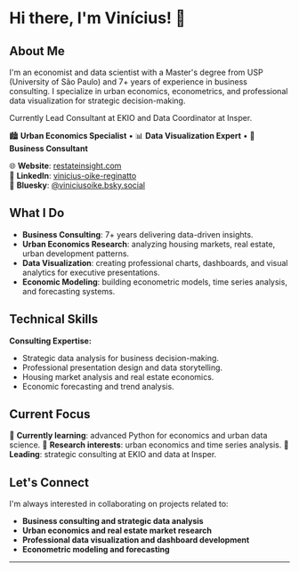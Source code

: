 # Hi there, I'm Vinícius! 👋

## About Me

I'm an economist and data scientist with a Master's degree from USP (University of São Paulo) and 7+ years of experience in business consulting. I specialize in urban economics, econometrics, and professional data visualization for strategic decision-making.

Currently Lead Consultant at EKIO and Data Coordinator at Insper.

🏙️ **Urban Economics Specialist** • 📊 **Data Visualization Expert** • 💼 **Business Consultant**

🌐 **Website**: [restateinsight.com](https://restateinsight.com)  
💼 **LinkedIn**: [vinicius-oike-reginatto](https://www.linkedin.com/in/vinicius-oike-reginatto-993826a9/)  
🦋 **Bluesky**: [@viniciusoike.bsky.social](https://bsky.app/profile/viniciusoike.bsky.social)

## What I Do

- **Business Consulting**: 7+ years delivering data-driven insights.
- **Urban Economics Research**: analyzing housing markets, real estate, urban development patterns.
- **Data Visualization**: creating professional charts, dashboards, and visual analytics for executive presentations.
- **Economic Modeling**: building econometric models, time series analysis, and forecasting systems.

## Technical Skills

**Consulting Expertise:**
- Strategic data analysis for business decision-making.
- Professional presentation design and data storytelling.
- Housing market analysis and real estate economics.
- Economic forecasting and trend analysis.

## Current Focus

🌱 **Currently learning**: advanced Python for economics and urban data science.
🔬 **Research interests**: urban economics and time series analysis.
💼 **Leading**: strategic consulting at EKIO and data at Insper.

## Let's Connect

I'm always interested in collaborating on projects related to:
- **Business consulting and strategic data analysis**
- **Urban economics and real estate market research**
- **Professional data visualization and dashboard development**
- **Econometric modeling and forecasting**

---

